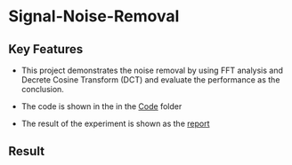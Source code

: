 # Signal-Noise-Removal
 

 ## Key Features
* This project demonstrates the noise removal by using FFT analysis and Decrete Cosine Transform (DCT)
and evaluate the performance as the conclusion. 

* The code is shown in the in the [Code](https://github.com/yuchehuang/Signal-Noise-Removal/tree/master/code)  folder

* The result of the experiment is shown as the [report](https://github.com/yuchehuang/Signal-Noise-Removal/blob/master/Report.pdf)

## Result
 

